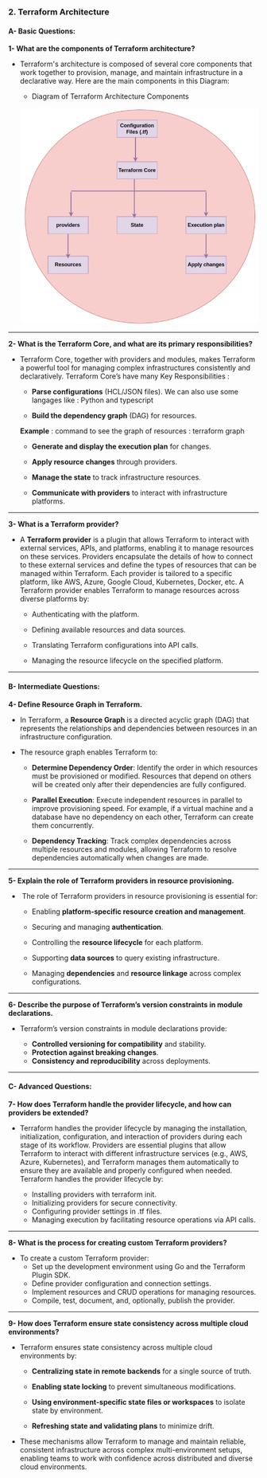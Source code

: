 ### **2. Terraform Architecture**

#### **A- Basic Questions:**

**1- What are the components of Terraform architecture?**

- Terraform's architecture is composed of several core components that work together to provision, manage, and maintain infrastructure in a declarative way. Here are the main components in this Diagram:

  - Diagram of Terraform Architecture Components

  ![alt text](../.assets/image_architecture.png)

***

**2- What is the Terraform Core, and what are its primary responsibilities?**

- Terraform Core, together with providers and modules, makes Terraform a powerful tool for managing complex infrastructures consistently and declaratively. Terraform Core’s have many Key Responsibilities : 

  - **Parse configurations** (HCL/JSON files). We can also use some langages like : Python and typescript

  - **Build the dependency graph** (DAG) for resources.

  __Example__ : command to see the graph of resources : terraform graph

  - **Generate and display the execution plan** for changes.

  - **Apply resource changes** through providers.

  - **Manage the state** to track infrastructure resources.

  - **Communicate with providers** to interact with infrastructure platforms.

***

**3- What is a Terraform provider?**

- A **Terraform provider** is a plugin that allows Terraform to interact with external services, APIs, and platforms, enabling it to manage resources on these services. Providers encapsulate the details of how to connect to these external services and define the types of resources that can be managed within Terraform. Each provider is tailored to a specific platform, like AWS, Azure, Google Cloud, Kubernetes, Docker, etc. A Terraform provider enables Terraform to manage resources across diverse platforms by:

  - Authenticating with the platform.

  - Defining available resources and data sources.

  - Translating Terraform configurations into API calls.

  - Managing the resource lifecycle on the specified platform.

***


#### **B- Intermediate Questions:**

**4- Define Resource Graph in Terraform.**

- In Terraform, a **Resource Graph** is a directed acyclic graph (DAG) that represents the relationships and dependencies between resources in an infrastructure configuration.

- The resource graph enables Terraform to:

  - **Determine Dependency Order**: Identify the order in which resources must be provisioned or modified. Resources that depend on others will be created only after their dependencies are fully configured.

  - **Parallel Execution**: Execute independent resources in parallel to improve provisioning speed. For example, if a virtual machine and a database have no dependency on each other, Terraform can create them concurrently.

  - **Dependency Tracking**: Track complex dependencies across multiple resources and modules, allowing Terraform to resolve dependencies automatically when changes are made.

***

**5- Explain the role of Terraform providers in resource provisioning.**

-  The role of Terraform providers in resource provisioning is essential for:

  - Enabling **platform-specific resource creation and management**.

  - Securing and managing **authentication**.

  - Controlling the **resource lifecycle** for each platform.

  - Supporting **data sources** to query existing infrastructure.

  - Managing **dependencies** and **resource linkage** across complex configurations.

***

**6- Describe the purpose of Terraform’s version constraints in module declarations.**

- Terraform’s version constraints in module declarations provide:

  - **Controlled versioning for compatibility** and stability.
  - **Protection against breaking changes**.
  - **Consistency and reproducibility** across deployments.

***


#### **C- Advanced Questions:**

**7- How does Terraform handle the provider lifecycle, and how can providers be extended?**

- Terraform handles the provider lifecycle by managing the installation, initialization, configuration, and interaction of providers during each stage of its workflow. Providers are essential plugins that allow Terraform to interact with different infrastructure services (e.g., AWS, Azure, Kubernetes), and Terraform manages them automatically to ensure they are available and properly configured when needed. Terraform handles the provider lifecycle by:

  - Installing providers with terraform init.
  - Initializing providers for secure connectivity.
  - Configuring provider settings in .tf files.
  - Managing execution by facilitating resource operations via API calls.

***

**8- What is the process for creating custom Terraform providers?**

- To create a custom Terraform provider:
  - Set up the development environment using Go and the Terraform Plugin SDK.
  - Define provider configuration and connection settings.
  - Implement resources and CRUD operations for managing resources.
  - Compile, test, document, and, optionally, publish the provider.

***

**9- How does Terraform ensure state consistency across multiple cloud environments?**

- Terraform ensures state consistency across multiple cloud environments by:

  - **Centralizing state in remote backends** for a single source of truth.

  - **Enabling state locking** to prevent simultaneous modifications.

  - **Using environment-specific state files or workspaces** to isolate state by environment.

  - **Refreshing state and validating plans** to minimize drift.

- These mechanisms allow Terraform to manage and maintain reliable, consistent infrastructure across complex multi-environment setups, enabling teams to work with confidence across distributed and diverse cloud environments.
